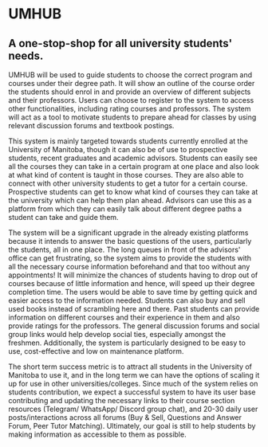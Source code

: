 # UMHUB

## A one-stop-shop for all university students' needs.

UMHUB will be used to guide students to choose the correct program and courses under their degree path. It will show an outline of the course order the students should enrol in and provide an overview of different subjects and their professors. Users can choose to register to the system to access other functionalities, including rating courses and professors. The system will act as a tool to motivate students to prepare ahead for classes by using relevant discussion forums and textbook postings. 

This system is mainly targeted towards students currently enrolled at the University of Manitoba, though it can also be of use to prospective students, recent graduates and academic advisors. Students can easily see all the courses they can take in a certain program at one place and also look at what kind of content is taught in those courses. They are also able to connect with other university students to get a tutor for a certain course.  Prospective students can get to know what kind of courses they can take at the university which can help them plan ahead. Advisors can use this as a platform from which they can easily talk about different degree paths a student can take and guide them.

The system will be a significant upgrade in the already existing platforms because it intends to answer the basic questions of the users, particularly the students, all in one place. The long queues in front of the advisors' office can get frustrating, so the system aims to provide the students with all the necessary course information beforehand and that too without any appointments! It will minimize the chances of students having to drop out of courses because of little information and hence, will speed up their degree completion time. The users would be able to save time by getting quick and easier access to the information needed. Students can also buy and sell used books instead of scrambling here and there. Past students can provide information on different courses and their experience in them and also provide ratings for the professors. The general discussion forums and social group links would help develop social ties, especially amongst the freshmen. Additionally, the system is particularly designed to be easy to use, cost-effective and low on maintenance platform.

The short term success metric is to attract all students in the University of Manitoba to use it, and in the long term we can have the options of scaling it up for use in other universities/colleges. Since much of the system relies on students contribution, we expect a successful system to have its user base contributing and updating the necessary links to their course section resources (Telegram/ WhatsApp/ Discord group chat), and 20-30 daily user posts/interactions across all forums (Buy & Sell, Questions and Answer Forum, Peer Tutor Matching). Ultimately, our goal is still to help students by making information as accessible to them as possible.

